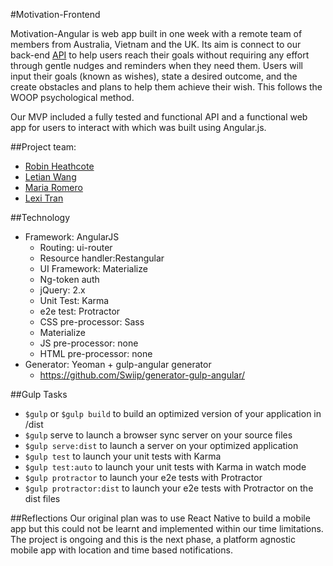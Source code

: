 #Motivation-Frontend

Motivation-Angular is web app built in one week with a remote team of members from Australia, Vietnam and the UK.  Its aim is connect to our back-end [API](https://github.com/RobinHeathcote/Motivation) to help users reach their goals without requiring any effort through gentle nudges and reminders when they need them. Users will input their goals (known as wishes), state a desired outcome, and the create obstacles and plans to help them achieve their wish. This follows the WOOP psychological method.

Our MVP included a fully tested and functional API and a functional web app for users to interact with which was built using Angular.js.

##Project team:
* [Robin Heathcote](https://github.com/RobinHeathcote)
* [Letian Wang](https://github.com/letianw91)
* [Maria Romero](https://github.com/MariaRomero)
* [Lexi Tran](https://github.com/lexiht)

##Technology
+ Framework: AngularJS
  + Routing: ui-router
  + Resource handler:Restangular
  + UI Framework: Materialize
  + Ng-token auth
  + jQuery: 2.x
  + Unit Test: Karma
  + e2e test: Protractor
  + CSS pre-processor: Sass
  + Materialize
  + JS pre-processor: none
  + HTML pre-processor: none
+ Generator: Yeoman + gulp-angular generator
    * https://github.com/Swiip/generator-gulp-angular/

##Gulp Tasks
+ `$gulp` or `$gulp build` to build an optimized version of your application in /dist
+ `$gulp` serve to launch a browser sync server on your source files
+ `$gulp serve:dist` to launch a server on your optimized application
+ `$gulp test` to launch your unit tests with Karma
+ `$gulp test:auto` to launch your unit tests with Karma in watch mode
+ `$gulp protractor` to launch your e2e tests with Protractor
+ `$gulp protractor:dist` to launch your e2e tests with Protractor on the dist files

##Reflections 
Our original plan was to use React Native to build a mobile app but this could not be learnt and implemented within our time limitations. The project is ongoing and this is the next phase, a platform agnostic mobile app with location and time based notifications.

